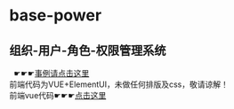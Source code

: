 # base-power
## 组织-用户-角色-权限管理系统
&nbsp;&nbsp;☛☛☛[事例请点击这里](http://www.somessthat.xyz:16921/#)<br>
前端代码为VUE+ElementUI，未做任何排版及css，敬请谅解！<br>
前端vue代码☛☛☛[点击这里](https://github.com/SoMessThat/basePower)<br>
